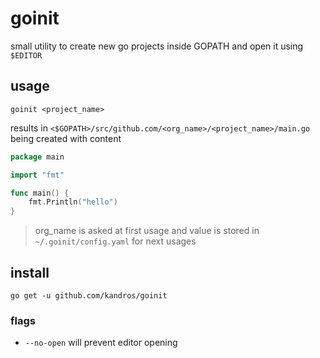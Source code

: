 # goinit

small utility to create new go projects inside GOPATH and open it using `$EDITOR`

## usage

`goinit <project_name>`

results in `<$GOPATH>/src/github.com/<org_name>/<project_name>/main.go` being created
with content

```go
package main

import "fmt"

func main() {
	fmt.Println("hello")
}
```

> org_name is asked at first usage and value is stored in `~/.goinit/config.yaml` for next usages

## install

`go get -u github.com/kandros/goinit`

### flags

- `--no-open` will prevent editor opening
